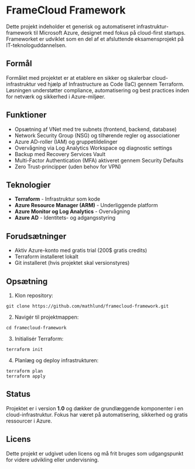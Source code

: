 # FrameCloud Framework 

Dette projekt indeholder et generisk og automatiseret infrastruktur-framework til Microsoft Azure, designet med fokus på cloud-first startups. Frameworket er udviklet som en del af et afsluttende eksamensprojekt på IT-teknologuddannelsen.

## Formål
Formålet med projektet er at etablere en sikker og skalerbar cloud-infrastruktur ved hjælp af Infrastructure as Code (IaC) gennem Terraform. Løsningen understøtter compliance, automatisering og best practices inden for netværk og sikkerhed i Azure-miljøer.

## Funktioner
- Opsætning af VNet med tre subnets (frontend, backend, database)
- Network Security Group (NSG) og tilhørende regler og associationer
- Azure AD-roller (IAM) og gruppetildelinger
- Overvågning via Log Analytics Workspace og diagnostic settings
- Backup med Recovery Services Vault
- Multi-Factor Authentication (MFA) aktiveret gennem Security Defaults
- Zero Trust-principper (uden behov for VPN)

## Teknologier
- **Terraform** - Infrastruktur som kode
- **Azure Resource Manager (ARM)** - Underliggende platform
- **Azure Monitor og Log Analytics** - Overvågning
- **Azure AD** - Identitets- og adgangsstyring

## Forudsætninger
- Aktiv Azure-konto med gratis trial (200$ gratis credits)
- Terraform installeret lokalt
- Git installeret (hvis projektet skal versionstyres)

## Opsætning
1. Klon repository:
```
git clone https://github.com/mathlund/framecloud-framework.git
```

2. Navigér til projektmappen:
```
cd framecloud-framework
```

3. Initialisér Terraform:
```
terraform init
```

4. Planlæg og deploy infrastrukturen:
```
terraform plan
terraform apply
```

## Status
Projektet er i version **1.0** og dækker de grundlæggende komponenter i en cloud-infrastruktur. Fokus har været på automatisering, sikkerhed og gratis ressourcer i Azure.

## Licens
Dette projekt er udgivet uden licens og må frit bruges som udgangspunkt for videre udvikling eller undervisning.
